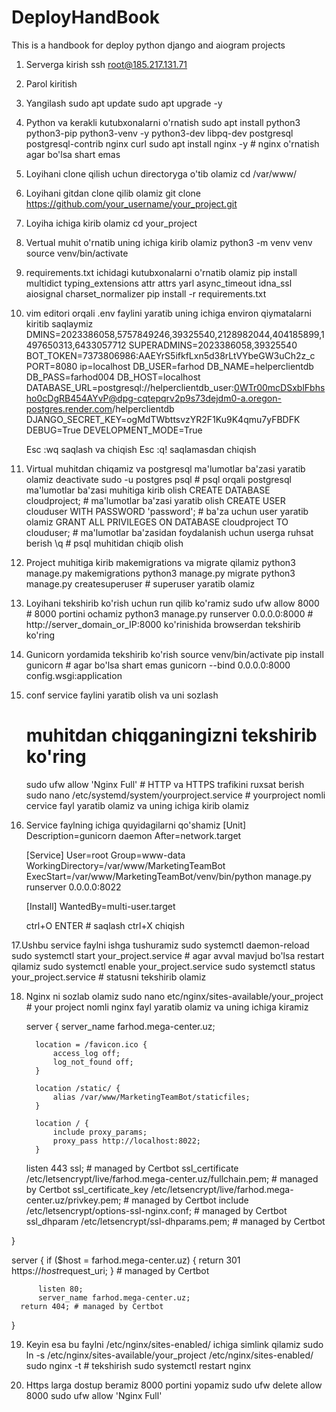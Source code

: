 # DeployHandBook
This is a handbook for deploy python django and aiogram projects

1. Serverga kirish
   ssh root@185.217.131.71
2. Parol kiritish
3. Yangilash
   sudo apt update
   sudo apt upgrade -y
4. Python va kerakli kutubxonalarni o'rnatish
   sudo apt install python3 python3-pip python3-venv -y python3-dev libpq-dev postgresql postgresql-contrib nginx curl
   sudo apt install nginx -y # nginx o'rnatish agar bo'lsa shart emas
6. Loyihani clone qilish uchun directoryga o'tib olamiz
   cd /var/www/
7. Loyihani gitdan clone qilib olamiz
   git clone https://github.com/your_username/your_project.git
8. Loyiha ichiga kirib olamiz
   cd your_project
9. Vertual muhit o'rnatib uning ichiga kirib olamiz
   python3 -m venv venv
   source venv/bin/activate
10. requirements.txt ichidagi kutubxonalarni o'rnatib olamiz
    pip install multidict typing_extensions attr attrs yarl async_timeout idna_ssl aiosignal charset_normalizer
    pip install -r requirements.txt
11. vim editori orqali .env faylini yaratib uning ichiga environ qiymatalarni kiritib saqlaymiz
      DMINS=2023386058,5757849246,39325540,2128982044,404185899,1497650313,6433057712
      SUPERADMINS=2023386058,39325540
      BOT_TOKEN=7373806986:AAEYrS5ifkfLxn5d38rLtVYbeGW3uCh2z_c
      PORT=8080
      ip=localhost
      DB_USER=farhod
      DB_NAME=helperclientdb
      DB_PASS=farhod004
      DB_HOST=localhost
      DATABASE_URL=postgresql://helperclientdb_user:0WTr00mcDSxblFbhsho0cDgRB454AYvP@dpg-cqtepqrv2p9s73dejdm0-a.oregon-postgres.render.com/helperclientdb
      DJANGO_SECRET_KEY=ogMdTWbttsvzYR2F1Ku9K4qmu7yFBDFK
      DEBUG=True
      DEVELOPMENT_MODE=True

    Esc :wq saqlash va chiqish
    Esc :q! saqlamasdan chiqish
13. Virtual muhitdan chiqamiz va postgresql ma'lumotlar ba'zasi yaratib olamiz
    deactivate
    sudo -u postgres psql # psql orqali postgresql ma'lumotlar ba'zasi muhitiga kirib olish
    CREATE DATABASE cloudproject; # ma'lumotlar ba'zasi yaratib olish
    CREATE USER clouduser WITH PASSWORD 'password'; # ba'za uchun user yaratib olamiz
    GRANT ALL PRIVILEGES ON DATABASE cloudproject TO clouduser;  # ma'lumotlar ba'zasidan foydalanish uchun userga ruhsat berish
    \q  # psql muhitidan chiqib olish
14. Project muhitiga kirib makemigrations va migrate qilamiz
    python3 manage.py makemigrations
    python3 manage.py migrate
    python3 manage.py createsuperuser # superuser yaratib olamiz
15. Loyihani tekshirib ko'rish uchun run qilib ko'ramiz
    sudo ufw allow 8000  # 8000 portini ochamiz
    python3 manage.py runserver 0.0.0.0:8000  # http://server_domain_or_IP:8000 ko'rinishida browserdan tekshirib ko'ring
16. Gunicorn yordamida tekshirib ko'rish
    source venv/bin/activate
    pip install gunicorn # agar bo'lsa shart emas
    gunicorn --bind 0.0.0.0:8000 config.wsgi:application
17. conf service faylini yaratib olish va uni sozlash
    # muhitdan chiqganingizni tekshirib ko'ring
    sudo ufw allow 'Nginx Full'  # HTTP va HTTPS trafikini ruxsat berish
    sudo nano /etc/systemd/system/yourproject.service # yourproject nomli cervice fayl yaratib olamiz va uning ichiga kirib olamiz
18. Service faylning ichiga quyidagilarni qo'shamiz
    [Unit]
    Description=gunicorn daemon
    After=network.target
    
    [Service]
    User=root
    Group=www-data
    WorkingDirectory=/var/www/MarketingTeamBot
    ExecStart=/var/www/MarketingTeamBot/venv/bin/python manage.py runserver 0.0.0.0:8022
    
    [Install]
    WantedBy=multi-user.target

    ctrl+O ENTER # saqlash
    ctrl+X chiqish

17.Ushbu service faylni ishga tushuramiz
  sudo systemctl daemon-reload
  sudo systemctl start your_project.service  # agar avval mavjud bo'lsa restart qilamiz
  sudo systemctl enable your_project.service
  sudo systemctl status your_project.service # statusni tekshirib olamiz

18. Nginx ni sozlab olamiz
    sudo nano etc/nginx/sites-available/your_project # your project nomli nginx fayl yaratib olamiz va uning ichiga kiramiz

      server {
          server_name farhod.mega-center.uz;
  
          location = /favicon.ico {
              access_log off;
              log_not_found off;
          }
  
          location /static/ {
              alias /var/www/MarketingTeamBot/staticfiles;
          }
  
          location / {
              include proxy_params;
              proxy_pass http://localhost:8022;
          }
  
      listen 443 ssl; # managed by Certbot
      ssl_certificate /etc/letsencrypt/live/farhod.mega-center.uz/fullchain.pem; # managed by Certbot
      ssl_certificate_key /etc/letsencrypt/live/farhod.mega-center.uz/privkey.pem; # managed by Certbot
      include /etc/letsencrypt/options-ssl-nginx.conf; # managed by Certbot
      ssl_dhparam /etc/letsencrypt/ssl-dhparams.pem; # managed by Certbot
  
  }
  
  server {
      if ($host = farhod.mega-center.uz) {
          return 301 https://$host$request_uri;
      } # managed by Certbot
  
  
          listen 80;
          server_name farhod.mega-center.uz;
      return 404; # managed by Certbot
  
  
  }

19. Keyin esa bu faylni /etc/nginx/sites-enabled/ ichiga simlink qilamiz
    sudo ln -s /etc/nginx/sites-available/your_project /etc/nginx/sites-enabled/
    sudo nginx -t  # tekshirish
    sudo systemctl restart nginx

20. Https larga dostup beramiz 8000 portini yopamiz
       sudo ufw delete allow 8000 
       sudo ufw allow 'Nginx Full'



     

  
        
